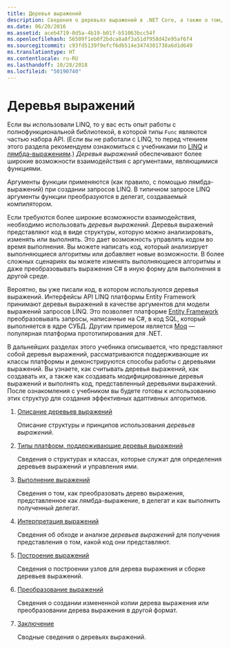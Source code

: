 ```yaml
---
title: Деревья выражений
description: Сведения о деревьях выражений в .NET Core, а также о том, как использовать их для представления кода в виде структур, которые можно проверять, изменять и выполнять.
ms.date: 06/20/2016
ms.assetid: aceb4719-0d5a-4b19-b01f-b51063bcc54f
ms.openlocfilehash: 56509f1eb0f2bdca8a8f3a51df958d42e95af6f4
ms.sourcegitcommit: c93fd5139f9efcf6db514e3474301738a6d1d649
ms.translationtype: HT
ms.contentlocale: ru-RU
ms.lasthandoff: 10/28/2018
ms.locfileid: "50190740"
---
```

# <a name="expression-trees"></a>Деревья выражений

Если вы использовали LINQ, то у вас есть опыт работы с полнофункциональной библиотекой, в которой типы `Func` являются частью набора API. (Если вы не работали с LINQ, то перед чтением этого раздела рекомендуем ознакомиться с учебниками по [LINQ](linq/index.md) и [лямбда-выражениям](lambda-expressions.md).) *Деревья выражений* обеспечивают более широкие возможности взаимодействия с аргументами, являющимися функциями.

Аргументы функции применяются (как правило, с помощью лямбда-выражений) при создании запросов LINQ. В типичном запросе LINQ аргументы функции преобразуются в делегат, создаваемый компилятором. 

Если требуются более широкие возможности взаимодействия, необходимо использовать *деревья выражений*.
Деревья выражений представляют код в виде структуры, которую можно анализировать, изменять или выполнять. Это дает возможность управлять кодом во время выполнения. Вы можете написать код, который анализирует выполняющиеся алгоритмы или добавляет новые возможности. В более сложных сценариях вы можете изменять выполняющиеся алгоритмы и даже преобразовывать выражения C# в иную форму для выполнения в другой среде.

Вероятно, вы уже писали код, в котором используются деревья выражений. Интерфейсы API LINQ платформы Entity Framework принимают деревья выражений в качестве аргументов для модели выражений запросов LINQ.
Это позволяет платформе [Entity Framework](/ef/) преобразовывать запросы, написанные на C#, в код SQL, который выполняется в ядре СУБД. Другим примером является [Moq](https://github.com/Moq/moq) — популярная платформа прототипирования для .NET.

В дальнейших разделах этого учебника описывается, что представляют собой деревья выражений, рассматриваются поддерживающие их классы платформы и демонстрируются способы работы с деревьями выражений. Вы узнаете, как считывать деревья выражений, как создавать их, а также как создавать модифицированные деревья выражений и выполнять код, представленный деревьями выражений. После ознакомления с учебником вы будете готовы к использованию этих структур для создания эффективных адаптивных алгоритмов.

1. [Описание деревьев выражений](expression-trees-explained.md)

    Описание структуры и принципов использования *деревьев выражений*.
    
2. [Типы платформ, поддерживающие деревья выражений](expression-classes.md)
    
    Сведения о структурах и классах, которые служат для определения деревьев выражений и управления ими.
    
3. [Выполнение выражений](expression-trees-execution.md)

    Сведения о том, как преобразовать дерево выражения, представленное как лямбда-выражение, в делегат и как выполнить полученный делегат.

4. [Интерпретация выражений](expression-trees-interpreting.md)

    Сведения об обходе и анализе *деревьев выражений* для получения представления о том, какой код они представляют.

5. [Построение выражений](expression-trees-building.md)

    Сведения о построении узлов для дерева выражения и сборке деревьев выражений.

6. [Преобразование выражений](expression-trees-translating.md)

    Сведения о создании измененной копии дерева выражения или преобразовании дерева выражения в другой формат.

7. [Заключение](expression-trees-summary.md)

    Сводные сведения о деревьях выражений.
    
